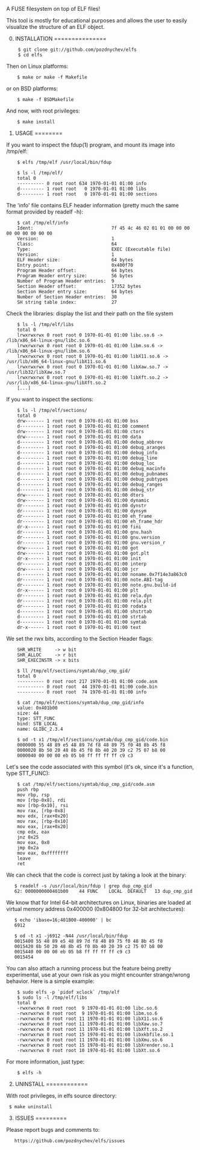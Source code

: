 A FUSE filesystem on top of ELF files!

This tool is mostly for educational purposes and allows the user to easily visualize
the structure of an ELF object.

0. INSTALLATION
===============

        $ git clone git://github.com/pozdnychev/elfs
        $ cd elfs

Then on Linux platforms:

        $ make or make -f Makefile 

or on BSD platforms:

        $ make -f BSDMakefile

And now, with root privileges:

        $ make install

1. USAGE
========

If you want to inspect the fdup(1) program, and mount its image into /tmp/elf:

        $ elfs /tmp/elf /usr/local/bin/fdup

        $ ls -l /tmp/elf/
        total 0
        ---------- 0 root root 634 1970-01-01 01:00 info
        d--------- 1 root root   0 1970-01-01 01:00 libs
        d--------- 1 root root   0 1970-01-01 01:00 sections

The 'info' file contains ELF header information (pretty much the same format provided by readelf -h):

        $ cat /tmp/elf/info
        Ident:                             7f 45 4c 46 02 01 01 00 00 00 00 00 00 00 00 00
        Version:                           1
        Class:                             64
        Type:                              EXEC (Executable file)
        Version:                           1
        ELF Header size:                   64 bytes
        Entry point:                       0x400f70
        Program Header offset:             64 bytes
        Program Header entry size:         56 bytes
        Number of Program Header entries:  9
        Section Header offset:             17352 bytes
        Section Header entry size:         64 bytes
        Number of Section Header entries:  30
        SH string table index:             27

Check the libraries: display the list and their path on the file system

        $ ls -l /tmp/elf/libs
        total 0
        lrwxrwxrwx 0 root root 0 1970-01-01 01:00 libc.so.6 -> /lib/x86_64-linux-gnu/libc.so.6
        lrwxrwxrwx 0 root root 0 1970-01-01 01:00 libm.so.6 -> /lib/x86_64-linux-gnu/libm.so.6
        lrwxrwxrwx 0 root root 0 1970-01-01 01:00 libX11.so.6 -> /usr/lib/x86_64-linux-gnu/libX11.so.6
        lrwxrwxrwx 0 root root 0 1970-01-01 01:00 libXaw.so.7 -> /usr/lib32/libXaw.so.7
        lrwxrwxrwx 0 root root 0 1970-01-01 01:00 libXft.so.2 -> /usr/lib/x86_64-linux-gnu/libXft.so.2
        [...]


If you want to inspect the sections:

        $ ls -l /tmp/elf/sections/
        total 0
        drw------- 1 root root 0 1970-01-01 01:00 bss
        d--------- 1 root root 0 1970-01-01 01:00 comment
        drw------- 1 root root 0 1970-01-01 01:00 ctors
        drw------- 1 root root 0 1970-01-01 01:00 data
        d--------- 1 root root 0 1970-01-01 01:00 debug_abbrev
        d--------- 1 root root 0 1970-01-01 01:00 debug_aranges
        d--------- 1 root root 0 1970-01-01 01:00 debug_info
        d--------- 1 root root 0 1970-01-01 01:00 debug_line
        d--------- 1 root root 0 1970-01-01 01:00 debug_loc
        d--------- 1 root root 0 1970-01-01 01:00 debug_macinfo
        d--------- 1 root root 0 1970-01-01 01:00 debug_pubnames
        d--------- 1 root root 0 1970-01-01 01:00 debug_pubtypes
        d--------- 1 root root 0 1970-01-01 01:00 debug_ranges
        d--------- 1 root root 0 1970-01-01 01:00 debug_str
        drw------- 1 root root 0 1970-01-01 01:00 dtors
        drw------- 1 root root 0 1970-01-01 01:00 dynamic
        dr-------- 1 root root 0 1970-01-01 01:00 dynstr
        dr-------- 1 root root 0 1970-01-01 01:00 dynsym
        dr-------- 1 root root 0 1970-01-01 01:00 eh_frame
        dr-------- 1 root root 0 1970-01-01 01:00 eh_frame_hdr
        dr-x------ 1 root root 0 1970-01-01 01:00 fini
        dr-------- 1 root root 0 1970-01-01 01:00 gnu.hash
        dr-------- 1 root root 0 1970-01-01 01:00 gnu.version
        dr-------- 1 root root 0 1970-01-01 01:00 gnu.version_r
        drw------- 1 root root 0 1970-01-01 01:00 got
        drw------- 1 root root 0 1970-01-01 01:00 got.plt
        dr-x------ 1 root root 0 1970-01-01 01:00 init
        dr-------- 1 root root 0 1970-01-01 01:00 interp
        drw------- 1 root root 0 1970-01-01 01:00 jcr
        d--------- 1 root root 0 1970-01-01 01:00 noname.0x7f14e3a863c0
        dr-------- 1 root root 0 1970-01-01 01:00 note.ABI-tag
        dr-------- 1 root root 0 1970-01-01 01:00 note.gnu.build-id
        dr-x------ 1 root root 0 1970-01-01 01:00 plt
        dr-------- 1 root root 0 1970-01-01 01:00 rela.dyn
        dr-------- 1 root root 0 1970-01-01 01:00 rela.plt
        dr-------- 1 root root 0 1970-01-01 01:00 rodata
        d--------- 1 root root 0 1970-01-01 01:00 shstrtab
        d--------- 1 root root 0 1970-01-01 01:00 strtab
        d--------- 1 root root 0 1970-01-01 01:00 symtab
        dr-x------ 1 root root 0 1970-01-01 01:00 text

We set the rwx bits, according to the Section Header flags:

        SHR_WRITE     -> w bit
        SHR_ALLOC     -> r bit
        SHR_EXECINSTR -> x bits

        $ ll /tmp/elf/sections/symtab/dup_cmp_gid/
        total 0
        ---------- 0 root root 217 1970-01-01 01:00 code.asm
        ---------- 0 root root  44 1970-01-01 01:00 code.bin
        ---------- 0 root root  74 1970-01-01 01:00 info

        $ cat /tmp/elf/sections/symtab/dup_cmp_gid/info
        value: 0x401b00
        size: 44
        type: STT_FUNC
        bind: STB_LOCAL
        name: GLIBC_2.3.4

        $ od -t x1 /tmp/elf/sections/symtab/dup_cmp_gid/code.bin
        0000000 55 48 89 e5 48 89 7d f8 48 89 75 f0 48 8b 45 f8
        0000020 8b 50 20 48 8b 45 f0 8b 40 20 39 c2 75 07 b8 00
        0000040 00 00 00 eb 05 b8 ff ff ff ff c9 c3


Let's see the code associated with this symbol (it's ok, since it's a function,
type STT_FUNC):

        $ cat /tmp/elf/sections/symtab/dup_cmp_gid/code.asm
        push rbp
        mov rbp, rsp
        mov [rbp-0x8], rdi
        mov [rbp-0x10], rsi
        mov rax, [rbp-0x8]
        mov edx, [rax+0x20]
        mov rax, [rbp-0x10]
        mov eax, [rax+0x20]
        cmp edx, eax
        jnz 0x25
        mov eax, 0x0
        jmp 0x2a
        mov eax, 0xffffffff
        leave
        ret

We can check that the code is correct just by taking a look at the binary:

       $ readelf -s /usr/local/bin/fdup | grep dup_cmp_gid
       62: 0000000000401b00    44 FUNC    LOCAL  DEFAULT   13 dup_cmp_gid

We know that for Intel 64-bit architectures on Linux, binaries are loaded 
at virtual memory address 0x400000 (0x804800 for 32-bit architectures):

       $ echo 'ibase=16;401B00-400000' | bc
       6912

       $ od -t x1 -j6912 -N44 /usr/local/bin/fdup
       0015400 55 48 89 e5 48 89 7d f8 48 89 75 f0 48 8b 45 f8
       0015420 8b 50 20 48 8b 45 f0 8b 40 20 39 c2 75 07 b8 00
       0015440 00 00 00 eb 05 b8 ff ff ff ff c9 c3
       0015454


You can also attach a running process but the feature being pretty experimental,
use at your own risk as you might encounter strange/wrong behavior.  Here is a simple example:

        $ sudo elfs -p `pidof xclock` /tmp/elf
        $ sudo ls -l /tmp/elf/libs
        total 0
        -rwxrwxrwx 0 root root  9 1970-01-01 01:00 libc.so.6
        -rwxrwxrwx 0 root root  9 1970-01-01 01:00 libm.so.6
        -rwxrwxrwx 0 root root 11 1970-01-01 01:00 libX11.so.6
        -rwxrwxrwx 0 root root 11 1970-01-01 01:00 libXaw.so.7
        -rwxrwxrwx 0 root root 11 1970-01-01 01:00 libXft.so.2
        -rwxrwxrwx 0 root root 15 1970-01-01 01:00 libxkbfile.so.1
        -rwxrwxrwx 0 root root 11 1970-01-01 01:00 libXmu.so.6
        -rwxrwxrwx 0 root root 15 1970-01-01 01:00 libXrender.so.1
        -rwxrwxrwx 0 root root 10 1970-01-01 01:00 libXt.so.6


For more information, just type:

        $ elfs -h


2. UNINSTALL
============

With root privileges, in elfs source directory:

     $ make uninstall

3. ISSUES
=========

Please report bugs and comments to:

       https://github.com/pozdnychev/elfs/issues
